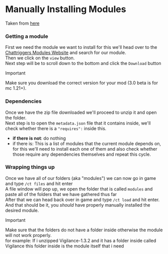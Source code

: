 # Manually Installing Modules

Taken from [here](https://github.com/DocilElm/Doc-Ct-Guide/blob/main/misc/ManualInstall.md)

### Getting a module
First we need the module we want to install for this we'll head over to the [Chattriggers Modules Website](https://www.chattriggers.com/modules) and search for our module.<br>
Then we click on the `view` button.<br>
Next step will be to scroll down to the bottom and click the `Download` button<br>
> [!IMPORTANT]
> Make sure you download the correct version for your mod (3.0 beta is for mc 1.21+).<br>

### Dependencies
Once we have the zip file downloaded we'll proceed to unzip it and open the folder.<br>
Next step is to open the `metadata.json` file that it contains inside, we'll check whether there is a `"requires":` inside this.<br>
* **if there is not**: do nothing
* if there is: This is a list of modules that the current module depends on, for this we'll need to install each one of them and also check whether those require any dependencies themselves and repeat this cycle.

### Wrapping things up
Once we have all of our folders (aka "modules") we can now go in game and type `/ct files` and hit enter<br>
A file window will pop up, we open the folder that is called `modules` and paste all of the folders that we have gathered thus far<br>
After that we can head back over in game and type `/ct load` and hit enter.<br>
And that should be it, you _should_ have properly manually installed the desired module.
> [!IMPORTANT]
> Make sure that the folders do not have a folder inside otherwise the module will not work properly.<br>
> for example: If i unzipped Vigilance-1.3.2 and it has a folder inside called Vigilance this folder inside is the module itself that i need
